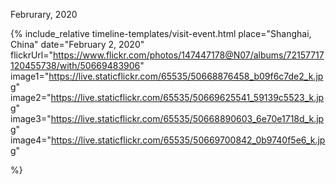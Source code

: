 <div class="flex items-center mb-8 timeline-item">
    <div class="w-12 mr-4 bg-gray-300 flex-0 dark:bg-gray-800 timeline-stroke"></div>
    <p class="text-lg font-bold">Februrary, 2020</p>
    <div class="flex-1 h-px ml-4 bg-gray-300 dark:bg-gray-800 timeline-stroke"></div>
</div>

{% include_relative timeline-templates/visit-event.html 
 place="Shanghai, China" 
 date="February 2, 2020" 
 flickrUrl="https://www.flickr.com/photos/147447178@N07/albums/72157717120455738/with/50669483906"
 image1="https://live.staticflickr.com/65535/50668876458_b09f6c7de2_k.jpg"
 image2="https://live.staticflickr.com/65535/50669625541_59139c5523_k.jpg"
 image3="https://live.staticflickr.com/65535/50668890603_6e70e1718d_k.jpg"
 image4="https://live.staticflickr.com/65535/50669700842_0b9740f5e6_k.jpg"

 %}
